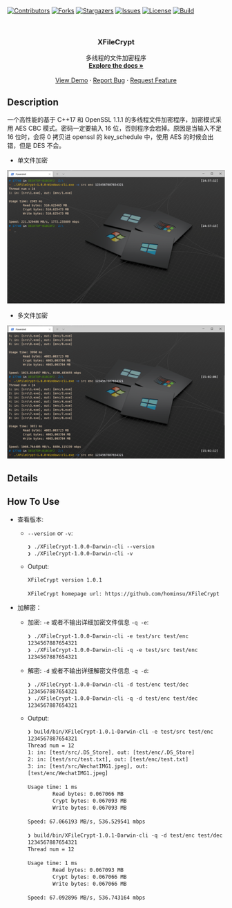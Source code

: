 <div id="top"></div>

<!-- PROJECT SHIELDS -->
[![Contributors][contributors-shield]][contributors-url]
[![Forks][forks-shield]][forks-url]
[![Stargazers][stars-shield]][stars-url]
[![Issues][issues-shield]][issues-url]
[![License][license-shield]][license-url]
[![Build][build-shield]][build-url]

<!-- PROJECT LOGO -->
<br />

<div align="center">
<!--   <a href="https://github.com/hominsu/XFileCrypt">
    <img src="images/logo.png" alt="Logo" width="80" height="80">
  </a> -->

<h3 align="center">XFileCrypt</h3>

  <p align="center">
    多线程的文件加密程序
    <br />
    <a href="https://github.com/hominsu/XFileCrypt"><strong>Explore the docs »</strong></a>
    <br />
    <br />
    <a href="https://github.com/hominsu/XFileCrypt">View Demo</a>
    ·
    <a href="https://github.com/hominsu/XFileCrypt/issues">Report Bug</a>
    ·
    <a href="https://github.com/hominsu/XFileCrypt/issues">Request Feature</a>
  </p>
</div>

## Description

一个高性能的基于 C++17 和 OpenSSL 1.1.1 的多线程文件加密程序，加密模式采用 AES CBC 模式。密码一定要输入 16 位，否则程序会宕掉。原因是当输入不足 16 位时，会将 0 拷贝进 openssl 的 key_schedule 中，使用 AES 的时候会出错，但是 DES 不会。

- 单文件加密

![encrypt example: one file](doc/images/encrypt_example_1.PNG)

- 多文件加密

![encrypt example: eight files](doc/images/encrypt_example_8.PNG)

## Details



## How To Use

- 查看版本:

  - `--version` or `-v`:

    ```shell
    ❯ ./XFileCrypt-1.0.0-Darwin-cli --version
    ❯ ./XFileCrypt-1.0.0-Darwin-cli -v
    ```
  
  - Output:
  
    ```shell
    XFileCrypt version 1.0.1
    
    XFileCrypt homepage url: https://github.com/hominsu/XFileCrypt
    ```
  
- 加解密：

  - 加密: `-e` 或者不输出详细加密文件信息 `-q -e`:

    ```shell
    ❯ ./XFileCrypt-1.0.0-Darwin-cli -e test/src test/enc 1234567887654321
    ❯ ./XFileCrypt-1.0.0-Darwin-cli -q -e test/src test/enc 1234567887654321
    ```
  
  - 解密: `-d` 或者不输出详细解密文件信息 `-q -d`:
  
    ```shell
    ❯ ./XFileCrypt-1.0.0-Darwin-cli -d test/enc test/dec 1234567887654321
    ❯ ./XFileCrypt-1.0.0-Darwin-cli -q -d test/enc test/dec 1234567887654321
    ```

  - Output:
  
    ```shell
    ❯ build/bin/XFileCrypt-1.0.1-Darwin-cli -e test/src test/enc 1234567887654321
    Thread num = 12
    1: in: [test/src/.DS_Store], out: [test/enc/.DS_Store]
    2: in: [test/src/test.txt], out: [test/enc/test.txt]
    3: in: [test/src/WechatIMG1.jpeg], out: [test/enc/WechatIMG1.jpeg]
    
    Usage time: 1 ms
            Read bytes: 0.067066 MB
            Crypt bytes: 0.067093 MB
            Write bytes: 0.067093 MB
    
    Speed: 67.066193 MB/s, 536.529541 mbps
    
    ❯ build/bin/XFileCrypt-1.0.1-Darwin-cli -q -d test/enc test/dec 1234567887654321
    Thread num = 12
    
    Usage time: 1 ms
            Read bytes: 0.067093 MB
            Crypt bytes: 0.067066 MB
            Write bytes: 0.067066 MB
    
    Speed: 67.092896 MB/s, 536.743164 mbps
    ```



<!-- MARKDOWN LINKS & IMAGES -->
<!-- https://www.markdownguide.org/basic-syntax/#reference-style-links -->

[contributors-shield]: https://img.shields.io/github/contributors/hominsu/XFileCrypt.svg?style=for-the-badge
[contributors-url]: https://github.com/hominsu/XFileCrypt/graphs/contributors
[forks-shield]: https://img.shields.io/github/forks/hominsu/XFileCrypt.svg?style=for-the-badge
[forks-url]: https://github.com/hominsu/XFileCrypt/network/members
[stars-shield]: https://img.shields.io/github/stars/hominsu/XFileCrypt.svg?style=for-the-badge
[stars-url]: https://github.com/hominsu/XFileCrypt/stargazers
[issues-shield]: https://img.shields.io/github/issues/hominsu/XFileCrypt.svg?style=for-the-badge
[issues-url]: https://github.com/hominsu/XFileCrypt/issues
[license-shield]: https://img.shields.io/github/license/hominsu/XFileCrypt.svg?style=for-the-badge
[license-url]: https://github.com/hominsu/XFileCrypt/blob/master/LICENSE
[build-shield]: https://img.shields.io/github/workflow/status/hominsu/XFileCrypt/CodeQL%20Analysis?style=for-the-badge
[build-url]: https://github.com/hominsu/XFileCrypt/actions/workflows/code_ql_analysis.yml

